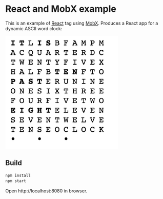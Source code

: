 # React and MobX example

This is an example of [React](https://facebook.github.io/react/) tag using [MobX](https://mobxjs.github.io/mobx/).
Produces a React app for a dynamic ASCII word clock:

![](./sample.png)

## Build

```bash
npm install
npm start
```

Open http://localhost:8080 in browser.
